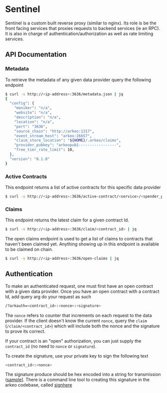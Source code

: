 Sentinel
========
Sentinel is a custom built reverse proxy (similar to nginx). Its role is be
the front facing services that proxies requests to backend services (ie
an RPC). It is also in charge of authentication/authorization as well as rate
limiting services.

## API Documentation
### Metadata
To retrieve the metadata of any given data provider query the following
endpoint

```bash
$ curl -s http://<ip-address>:3636/metadata.json | jq
{
  "config": {
    "moniker": "n/a",
    "website": "n/a",
    "description": "n/a",
    "location": "n/a",
    "port": "3636",
    "source_chain": "http://arkeo:1317",
    "event_stream_host": "arkeo:26657",
    "claim_store_location": "${HOME}/.arkeo/claims",
    "provider_pubkey": "arkeopub1-----------------",
    "free_tier_rate_limit": 10,
  },
  "version": "0.1.0"
}
```

### Active Contracts
This endpoint returns a list of active contracts for this specific data
provider

```bash
$ curl -s http://<ip-address>:3636/active-contract/<service>/<spender_pubkey> | jq
```

### Claims
This endpoint returns the latest claim for a given contract Id.

```bash
$ curl -s http://<ip-address>:3636/claim/<contract_id> | jq
```

The open claims endpoint is used to get a list of claims to contracts that
haven't been claimed yet. Anything showing up in this endpoint is available to
be claimed on chain.

```bash
$ curl -s http://<ip-address>:3636/open-claims | jq
```

## Authentication
To make an authenticated request, one must first have an open contract with a
given data provider. Once you have an open contract with a contract Id, add
query arg do your request as such

```bash
/?arkauth=<contract_id>:<nonce>:<signature>
```

The `nonce` refers to counter that increments on each request to the data
provider. If the client doesn't know the current `nonce`, query the `claim`
(`/claim/<contract_id>`) which will include both the nonce and the signature
to prove its correct.

If your contract is an "open" authorization, you can just supply the
`contract_id` (no need to `nonce` or `signature`).

To create the signature, use your private key to sign the following text

```bash
<contract_id>:<nonce>
```

The signature produce should be hex encoded into a string for transmission
([sample](https://pkg.go.dev/encoding/hex#EncodeToString)]. There is a command
line tool to creating this signature in the arkeo codebase, called
[signhere](https://github.com/arkeonetwork/arkeo/tree/master/tools/signhere)
